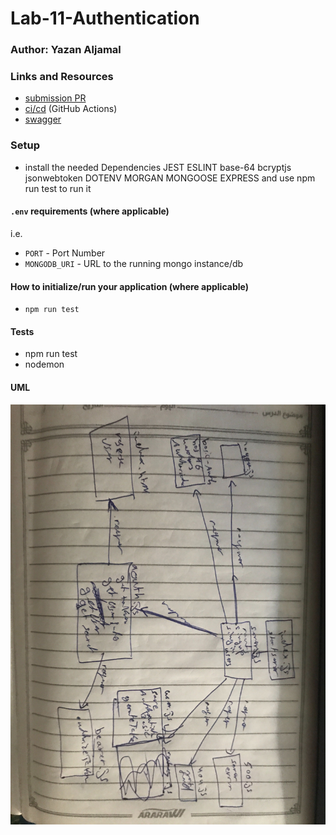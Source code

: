 # Lab-11-Authentication

### Author: Yazan Aljamal

### Links and Resources
- [submission PR](https://github.com/yaljamal-401-advanced-javascript/auth-v2/pull/8)
- [ci/cd]() (GitHub Actions)
- [swagger](https://inspector.swagger.io/builder)

### Setup
- install the needed Dependencies JEST ESLINT base-64 bcryptjs jsonwebtoken DOTENV MORGAN MONGOOSE EXPRESS  and use npm run test to run it 

#### `.env` requirements (where applicable)
i.e.
- `PORT` - Port Number
- `MONGODB_URI` - URL to the running mongo instance/db

#### How to initialize/run your application (where applicable)
- `npm run test`

#### Tests
- npm run test
- nodemon  

#### UML

![UML Diagram](/UML/lab13.jpg)
